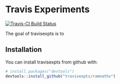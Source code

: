 # Travis Experiments

[![Travis-CI Build Status](https://travis-ci.org/ramnathv/travisexpts.svg?branch=master)](https://travis-ci.org/ramnathv/travisexpts)

The goal of travisexpts is to 

## Installation

You can install travisexpts from github with:

```R
# install.packages("devtools")
devtools::install_github("travisexpts/ramnathv")
```
